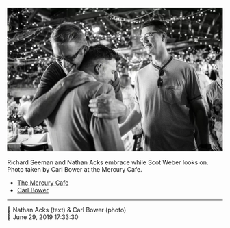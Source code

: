 ![Richard Seeman and Nathan Acks embrace](assets/6875b184f9245147eda434f50d03f907.webp)

Richard Seeman and Nathan Acks embrace while Scot Weber looks on. Photo taken by Carl Bower at the Mercury Cafe.

* [The Mercury Cafe](http://mercurycafe.com)
* [Carl Bower](https://carlbowerphotos.com)

- - - -

<span aria-hidden="true">👥</span> Nathan Acks (text) & Carl Bower (photo)  
<span aria-hidden="true">📅</span> June 29, 2019 17:33:30
